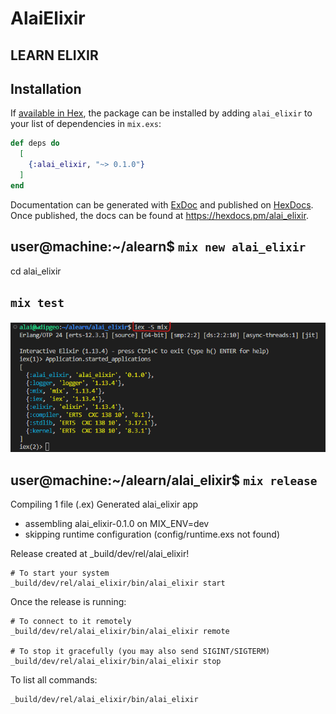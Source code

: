 # AlaiElixir

**LEARN ELIXIR**
----------------

## Installation

If [available in Hex](https://hex.pm/docs/publish), the package can be installed
by adding `alai_elixir` to your list of dependencies in `mix.exs`:

```elixir
def deps do
  [
    {:alai_elixir, "~> 0.1.0"}
  ]
end
```

Documentation can be generated with [ExDoc](https://github.com/elixir-lang/ex_doc)
and published on [HexDocs](https://hexdocs.pm). Once published, the docs can
be found at <https://hexdocs.pm/alai_elixir>.


user@machine:~/alearn$ `mix new alai_elixir`
------------------------------------------------

cd alai_elixir

`mix test`
--------------

![show the started_applications](./assets_docs/iex_applications.png)

user@machine:~/alearn/alai_elixir$ `mix release`
------------------------------------------------

Compiling 1 file (.ex)
Generated alai_elixir app
* assembling alai_elixir-0.1.0 on MIX_ENV=dev
* skipping runtime configuration (config/runtime.exs not found)

Release created at _build/dev/rel/alai_elixir!

    # To start your system
    _build/dev/rel/alai_elixir/bin/alai_elixir start

Once the release is running:

    # To connect to it remotely
    _build/dev/rel/alai_elixir/bin/alai_elixir remote

    # To stop it gracefully (you may also send SIGINT/SIGTERM)
    _build/dev/rel/alai_elixir/bin/alai_elixir stop

To list all commands:

    _build/dev/rel/alai_elixir/bin/alai_elixir